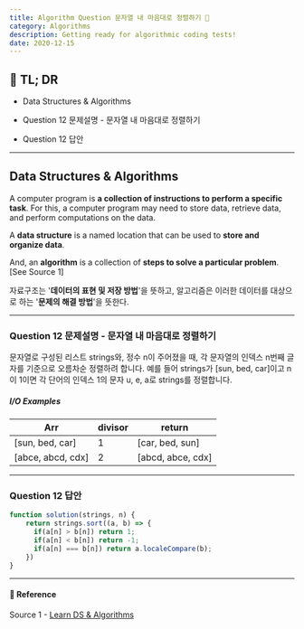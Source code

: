 ```yaml
---
title: Algorithm Question 문자열 내 마음대로 정렬하기 🧬
category: Algorithms
description: Getting ready for algorithmic coding tests!
date: 2020-12-15
---
```


## 🤦 TL; DR

- Data Structures & Algorithms

- Question 12 문제설명 - 문자열 내 마음대로 정렬하기

- Question 12 답안

---

## Data Structures & Algorithms

A computer program is **a collection of instructions to perform a specific task**. For this, a computer program may need to store data, retrieve data, and perform computations on the data.

A **data structure** is a named location that can be used to **store and organize data**. 

And, an **algorithm** is a collection of **steps to solve a particular problem**. \[See Source 1]

자료구조는 '**데이터의 표현 및 저장 방법**'을 뜻하고, 알고리즘은 이러한 데이터를 대상으로 하는 '**문제의 해결 방법**'을 뜻한다.

---

### Question 12 문제설명 - 문자열 내 마음대로 정렬하기

문자열로 구성된 리스트 strings와, 정수 n이 주어졌을 때, 각 문자열의 인덱스 n번째 글자를 기준으로 오름차순 정렬하려 합니다. 예를 들어 strings가 [sun, bed, car]이고 n이 1이면 각 단어의 인덱스 1의 문자 u, e, a로 strings를 정렬합니다.

##### I/O Examples

| Arr               | divisor | return            |
| ----------------- | ------- | ----------------- |
| [sun, bed, car]   | 1       | [car, bed, sun]   |
| [abce, abcd, cdx] | 2       | [abcd, abce, cdx] |

---

### Question 12 답안

```javascript
function solution(strings, n) {
​    return strings.sort((a, b) => {
​      if(a[n] > b[n]) return 1;
​      if(a[n] < b[n]) return -1;
​      if(a[n] === b[n]) return a.localeCompare(b);
​    })
}
```

---

#### 🔗 Reference

Source 1 - [Learn DS & Algorithms](https://www.programiz.com/dsa)